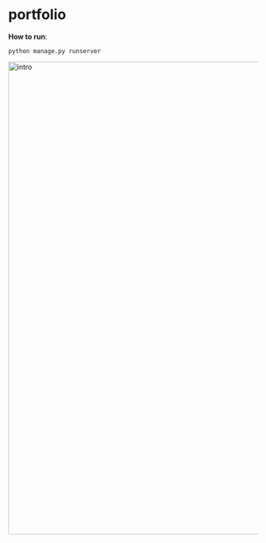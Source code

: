 # portfolio
**How to run**: 

```python manage.py runserver```

<img width="953" alt="intro" src="https://user-images.githubusercontent.com/79529229/117434764-b55ace80-af4a-11eb-8d01-ab78594ba222.png">



